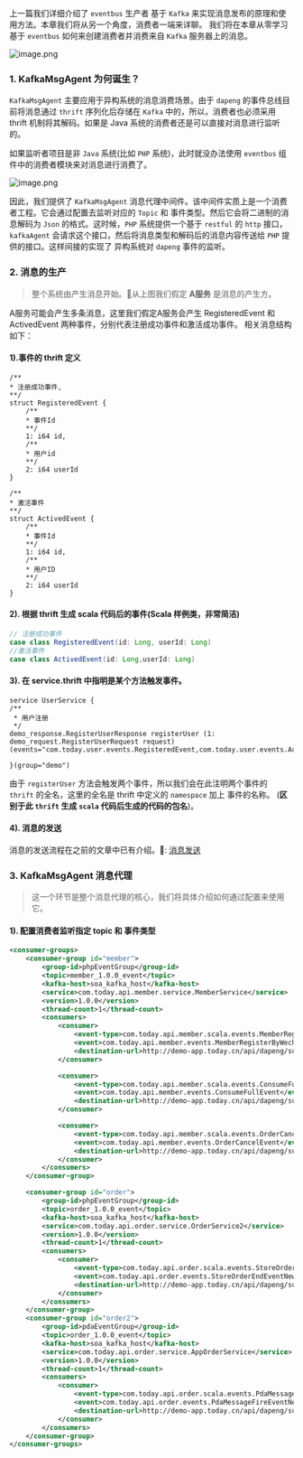 上一篇我们详细介绍了 `eventbus` 生产者 基于 `Kafka` 来实现消息发布的原理和使用方法。本章我们将从另一个角度，消费者一端来详聊。
我们将在本章从零学习 基于 `eventbus` 如何来创建消费者并消费来自 `Kafka` 服务器上的消息。

![image.png](https://upload-images.jianshu.io/upload_images/6393906-52e184e4040870f6.png?imageMogr2/auto-orient/strip%7CimageView2/2/w/1240)

### 1. KafkaMsgAgent 为何诞生？

`KafkaMsgAgent` 主要应用于异构系统的消息消费场景。由于 `dapeng` 的事件总线目前将消息通过 `thrift` 序列化后存储在 `Kafka` 中的，所以，消费者也必须采用 thrift 机制将其解码。如果是 Java 系统的消费者还是可以直接对消息进行监听的。

如果监听者项目是非 `Java` 系统(比如 `PHP` 系统)，此时就没办法使用
`eventbus` 组件中的消费者模块来对消息进行消费了。

![image.png](https://upload-images.jianshu.io/upload_images/6393906-4416087bf81c35c5.png?imageMogr2/auto-orient/strip%7CimageView2/2/w/1240)

因此，我们提供了 `KafkaMsgAgent` 消息代理中间件。该中间件实质上是一个消费者工程。它会通过配置去监听对应的 `Topic` 和 事件类型。然后它会将二进制的消息解码为 `Json` 的格式。这时候，`PHP` 系统提供一个基于 `restful` 的 `http` 接口，`kafkaAgent` 会请求这个接口，然后将消息类型和解码后的消息内容传送给 `PHP` 提供的接口。这样间接的实现了 异构系统对 `dapeng` 事件的监听。

### 2. 消息的生产

> 整个系统由产生消息开始。从上图我们假定 **A服务** 是消息的产生方。

A服务可能会产生多条消息，这里我们假定A服务会产生 RegisteredEvent 和 ActivedEvent 两种事件，分别代表注册成功事件和激活成功事件。 相关消息结构如下：

#### 1).事件的 thrift 定义

```thrift
/**
* 注册成功事件,
**/
struct RegisteredEvent {
    /**
    * 事件Id
    **/
    1: i64 id,
    /**
    * 用户id
    **/
    2: i64 userId
}

/**
* 激活事件
**/
struct ActivedEvent {
    /**
    * 事件Id
    **/
    1: i64 id,
    /**
    * 用户ID
    **/
	2: i64 userId
}
```

#### 2). 根据 thrift 生成 scala 代码后的事件(Scala 样例类，非常简洁)

```java
// 注册成功事件
case class RegisteredEvent(id: Long, userId: Long)
//激活事件
case class ActivedEvent(id: Long,userId: Long)
```

#### 3). 在 service.thrift 中指明是某个方法触发事件。

```thrift
service UserService {
/**
 * 用户注册
 */
demo_response.RegisterUserResponse registerUser (1: demo_request.RegisterUserRequest request)
(events="com.today.user.events.RegisteredEvent,com.today.user.events.ActivedEvent")

}(group="demo")
```

由于 `registerUser` 方法会触发两个事件，所以我们会在此注明两个事件的 `thrift` 的全名，这里的全名是 thrift 中定义的 `namespace` 加上 事件的名称。 (**区别于此 `thrift` 生成 `scala` 代码后生成的代码的包名**)。

#### 4). 消息的发送

消息的发送流程在之前的文章中已有介绍。🔗: [消息发送](https://www.jianshu.com/p/be1c7f94dcb5)

### 3. KafkaMsgAgent 消息代理

> 这一个环节是整个消息代理的核心，我们将具体介绍如何通过配置来使用它。

#### 1). 配置消费者监听指定 topic 和 事件类型

```xml
<consumer-groups>
    <consumer-group id="member">
        <group-id>phpEventGroup</group-id>
        <topic>member_1.0.0_event</topic>
        <kafka-host>soa_kafka_host</kafka-host>
        <service>com.today.api.member.service.MemberService</service>
        <version>1.0.0</version>
        <thread-count>1</thread-count>
        <consumers>
            <consumer>
                <event-type>com.today.api.member.scala.events.MemberRegisterByWechatOpenIdEvent</event-type>
                <event>com.today.api.member.events.MemberRegisterByWechatOpenIdEvent</event>
                <destination-url>http://demo-app.today.cn/api/dapeng/subscribe/index</destination-url>
            </consumer>

            <consumer>
                <event-type>com.today.api.member.scala.events.ConsumeFullEvent</event-type>
                <event>com.today.api.member.events.ConsumeFullEvent</event>
                <destination-url>http://demo-app.today.cn/api/dapeng/subscribe/index</destination-url>
            </consumer>

            <consumer>
                <event-type>com.today.api.member.scala.events.OrderCancelEvent</event-type>
                <event>com.today.api.member.events.OrderCancelEvent</event>
                <destination-url>http://demo-app.today.cn/api/dapeng/subscribe/index</destination-url>
            </consumer>
        </consumers>
    </consumer-group>

    <consumer-group id="order">
        <group-id>phpEventGroup</group-id>
        <topic>order_1.0.0_event</topic>
        <kafka-host>soa_kafka_host</kafka-host>
        <service>com.today.api.order.service.OrderService2</service>
        <version>1.0.0</version>
        <thread-count>1</thread-count>
        <consumers>
            <consumer>
                <event-type>com.today.api.order.scala.events.StoreOrderEndEventNew</event-type>
                <event>com.today.api.order.events.StoreOrderEndEventNew</event>
                <destination-url>http://demo-app.today.cn/api/dapeng/subscribe/index</destination-url>
            </consumer>
        </consumers>
    </consumer-group>
    <consumer-group id="order2">
        <group-id>pdaEventGroup</group-id>
        <topic>order_1.0.0_event</topic>
        <kafka-host>soa_kafka_host</kafka-host>
        <service>com.today.api.order.service.AppOrderService</service>
        <version>1.0.0</version>
        <thread-count>1</thread-count>
        <consumers>
            <consumer>
                <event-type>com.today.api.order.scala.events.PdaMessageFireEventNew</event-type>
                <event>com.today.api.order.events.PdaMessageFireEventNew</event>
                <destination-url>http://demo-app.today.cn/api/dapeng/subscribe/index</destination-url>
            </consumer>
        </consumers>
    </consumer-group>
</consumer-groups>
```
